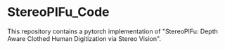 # StereoPIFu_Code
This repository contains a pytorch implementation of "StereoPIFu: Depth Aware Clothed Human Digitization via Stereo Vision".
